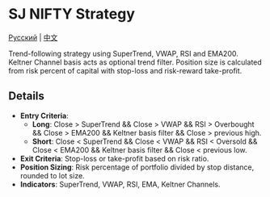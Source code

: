 # SJ NIFTY Strategy
[Русский](README_ru.md) | [中文](README_cn.md)

Trend-following strategy using SuperTrend, VWAP, RSI and EMA200. Keltner Channel basis acts as optional trend filter. Position size is calculated from risk percent of capital with stop-loss and risk-reward take-profit.

## Details

- **Entry Criteria**:
  - **Long**: Close > SuperTrend && Close > VWAP && RSI > Overbought && Close > EMA200 && Keltner basis filter && Close > previous high.
  - **Short**: Close < SuperTrend && Close < VWAP && RSI < Oversold && Close < EMA200 && Keltner basis filter && Close < previous low.
- **Exit Criteria**: Stop-loss or take-profit based on risk ratio.
- **Position Sizing**: Risk percentage of portfolio divided by stop distance, rounded to lot size.
- **Indicators**: SuperTrend, VWAP, RSI, EMA, Keltner Channels.
